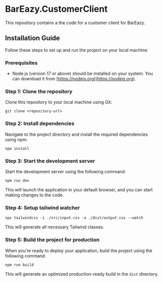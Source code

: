 # BarEazy.CustomerClient

This repository contains a the code for a customer client for BarEazy.

## Installation Guide

Follow these steps to set up and run the project on your local machine:

### Prerequisites

- Node.js (version 17 or above) should be installed on your system. You can download it from [https://nodejs.org](https://nodejs.org).

### Step 1: Clone the repository

Clone this repository to your local machine using Git:

```shell
git clone <repository-url>
```

### Step 2: Install dependencies

Navigate to the project directory and install the required dependencies using npm:

```shell
npm install
```

### Step 3: Start the development server

Start the development server using the following command:

```shell
npm run dev
```
This will launch the application in your default browser, and you can start making changes to the code.

### Step 4: Setup tailwind watcher

```shell
npx tailwindcss -i ./src/input.css -o ./dist/output.css --watch
```
This will generate all necessary Tailwind classes.

### Step 5: Build the project for production

When you're ready to deploy your application, build the project using the following command:

```shell
npm run build
```

This will generate an optimized production-ready build in the `dist` directory.
